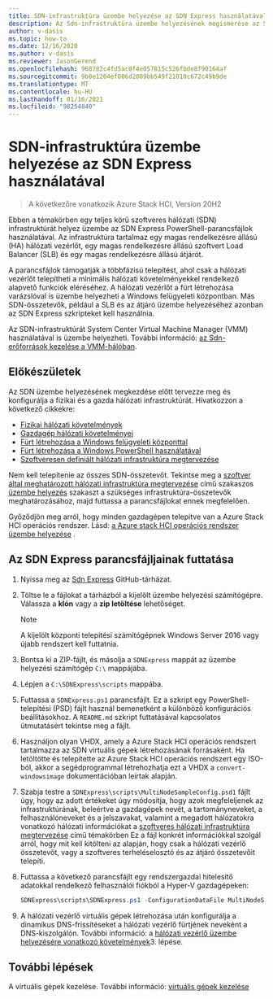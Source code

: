 ```yaml
---
title: SDN-infrastruktúra üzembe helyezése az SDN Express használatával
description: Az Sdn-infrastruktúra üzembe helyezésének megismerése az SDN Express használatával
author: v-dasis
ms.topic: how-to
ms.date: 12/16/2020
ms.author: v-dasis
ms.reviewer: JasonGerend
ms.openlocfilehash: 968782c4fd5ac0f4e057815c526fbde8f90164af
ms.sourcegitcommit: 9b0e1264ef006d2009bb549f21010c672c49b9de
ms.translationtype: MT
ms.contentlocale: hu-HU
ms.lasthandoff: 01/16/2021
ms.locfileid: "98254840"
---
```

# <a name="deploy-an-sdn-infrastructure-using-sdn-express"></a>SDN-infrastruktúra üzembe helyezése az SDN Express használatával

> A következőre vonatkozik Azure Stack HCI, Version 20H2

Ebben a témakörben egy teljes körű szoftveres hálózati (SDN) infrastruktúrát helyez üzembe az SDN Express PowerShell-parancsfájlok használatával. Az infrastruktúra tartalmaz egy magas rendelkezésre állású (HA) hálózati vezérlőt, egy magas rendelkezésre állású szoftvert Load Balancer (SLB) és egy magas rendelkezésre állású átjárót.  

A parancsfájlok támogatják a többfázisú telepítést, ahol csak a hálózati vezérlőt telepítheti a minimális hálózati követelményekkel rendelkező alapvető funkciók eléréséhez. A hálózati vezérlőt a fürt létrehozása varázslóval is üzembe helyezheti a Windows felügyeleti központban. Más SDN-összetevők, például a SLB és az átjáró üzembe helyezéséhez azonban az SDN Express szkripteket kell használnia.

Az SDN-infrastruktúrát System Center Virtual Machine Manager (VMM) használatával is üzembe helyezheti. További információ: [az Sdn-erőforrások kezelése a VMM-hálóban](/system-center/vmm/network-sdn).

## <a name="before-you-begin"></a>Előkészületek

Az SDN üzembe helyezésének megkezdése előtt tervezze meg és konfigurálja a fizikai és a gazda hálózati infrastruktúrát. Hivatkozzon a következő cikkekre:

- [Fizikai hálózati követelmények](../concepts/physical-network-requirements.md)
- [Gazdagép hálózati követelményei](../concepts/host-network-requirements.md)
- [Fürt létrehozása a Windows felügyeleti központtal](create-cluster.md)
- [Fürt létrehozása a Windows PowerShell használatával](create-cluster-powershell.md)
- [Szoftveresen definiált hálózati infrastruktúra megtervezése](../concepts/plan-software-defined-networking-infrastructure.md)

Nem kell telepítenie az összes SDN-összetevőt. Tekintse meg a [szoftver által meghatározott hálózati infrastruktúra megtervezése](../concepts/plan-software-defined-networking-infrastructure.md) című szakaszos [üzembe helyezés](../concepts/plan-software-defined-networking-infrastructure.md#phased-deployment) szakaszt a szükséges infrastruktúra-összetevők meghatározásához, majd futtassa a parancsfájlokat ennek megfelelően.

Győződjön meg arról, hogy minden gazdagépen telepítve van a Azure Stack HCI operációs rendszer. Lásd: [a Azure stack HCI operációs rendszer üzembe helyezése](operating-system.md) .

## <a name="run-the-sdn-express-scripts"></a>Az SDN Express parancsfájljainak futtatása

1. Nyissa meg az [Sdn Express](https://github.com/microsoft/SDN) GitHub-tárházat.

1. Töltse le a fájlokat a tárházból a kijelölt üzembe helyezési számítógépre. Válassza a **klón** vagy a **zip letöltése** lehetőséget.

    > [!NOTE]
    > A kijelölt központi telepítési számítógépnek Windows Server 2016 vagy újabb rendszert kell futtatnia.

1. Bontsa ki a ZIP-fájlt, és másolja a `SDNExpress` mappát az üzembe helyezési számítógép `C:\` mappájába.

1. Lépjen a `C:\SDNExpress\scripts` mappába.

1. Futtassa a `SDNExpress.ps1` parancsfájlt. Ez a szkript egy PowerShell-telepítési (PSD) fájlt használ bemenetként a különböző konfigurációs beállításokhoz. A `README.md` szkript futtatásával kapcsolatos útmutatásért tekintse meg a fájlt.  

1. Használjon olyan VHDX, amely a Azure Stack HCI operációs rendszert tartalmazza az SDN virtuális gépek létrehozásának forrásaként. Ha letöltötte és telepítette az Azure Stack HCI operációs rendszert egy ISO-ból, akkor a segédprogrammal létrehozhatja ezt a VHDX a `convert-windowsimage` dokumentációban leírtak alapján.

1. Szabja testre a `SDNExpress\scripts\MultiNodeSampleConfig.psd1` fájlt úgy, hogy az adott értékeket úgy módosítja, hogy azok megfeleljenek az infrastruktúrának, beleértve a gazdagépek nevét, a tartományneveket, a felhasználóneveket és a jelszavakat, valamint a megadott hálózatokra vonatkozó hálózati információkat a [szoftveres hálózati infrastruktúra megtervezése](../concepts/plan-software-defined-networking-infrastructure.md) című témakörben Ez a fájl konkrét információkkal szolgál arról, hogy mit kell kitölteni az alapján, hogy csak a hálózati vezérlő összetevőt, vagy a szoftveres terheléselosztó és az átjáró összetevőit telepíti.

1. Futtassa a következő parancsfájlt egy rendszergazdai hitelesítő adatokkal rendelkező felhasználói fiókból a Hyper-V gazdagépeken:

    ```powershell
    SDNExpress\scripts\SDNExpress.ps1 -ConfigurationDataFile MultiNodeSampleConfig.psd1 -Verbose
    ```

1. A hálózati vezérlő virtuális gépek létrehozása után konfigurálja a dinamikus DNS-frissítéseket a hálózati vezérlő fürtjének neveként a DNS-kiszolgálón. További információ: a [hálózati vezérlő üzembe helyezésére vonatkozó követelmények](/windows-server/networking/sdn/plan/installation-and-preparation-requirements-for-deploying-network-controller#step-3-configure-dynamic-dns-registration-for-network-controller)3. lépése.

## <a name="next-steps"></a>További lépések

A virtuális gépek kezelése. További információ: [virtuális gépek kezelése](../manage/vm.md)